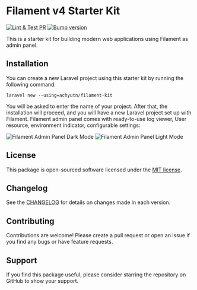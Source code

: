 # Filament v4 Starter Kit

[![Lint & Test PR](https://github.com/achyutkneupane/filament-kit/actions/workflows/prlint.yml/badge.svg)](https://github.com/achyutkneupane/filament-kit/actions/workflows/prlint.yml)
[![Bump version](https://github.com/achyutkneupane/filament-kit/actions/workflows/tagrelease.yml/badge.svg)](https://github.com/achyutkneupane/filament-kit/actions/workflows/tagrelease.yml)

This is a starter kit for building modern web applications using Filament as admin panel.

## Installation

You can create a new Laravel project using this starter kit by running the following command:

```shell
laravel new --using=achyutn/filament-kit
```

You will be asked to enter the name of your project. After that, the installation will proceed, and you will have a new Laravel project set up with Filament.
Filament admin panel comes with ready-to-use log viewer, User resource, environment indicator, configurable settings:

![Filament Admin Panel Dark Mode](https://hamrocdn.com/qCx91jtdKDX9)
![Filament Admin Panel Light Mode](https://hamrocdn.com/a4YPBJVJeLx9)

## License

This package is open-sourced software licensed under the [MIT license](LICENSE.md).

## Changelog

See the [CHANGELOG](CHANGELOG.md) for details on changes made in each version.

## Contributing

Contributions are welcome! Please create a pull request or open an issue if you find any bugs or have feature requests.

## Support

If you find this package useful, please consider starring the repository on GitHub to show your support.
